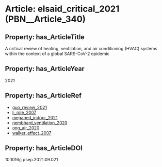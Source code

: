 # Article: __elsaid_critical_2021__ (PBN__Article_340)

## Property: has_ArticleTitle

A critical review of heating, ventilation, and air conditioning (HVAC) systems within the context of a global SARS-CoV-2 epidemic

## Property: has_ArticleYear

2021

## Property: has_ArticleRef

* [guo_review_2021](../Article/PBN__Article_45)
* [li_role_2007](../Article/PBN__Article_328)
* [megahed_indoor_2021](../Article/PBN__Article_206)
* [nembhard_ventilation_2020](../Article/PBN__Article_104)
* [ong_air_2020](../Article/PBN__Article_264)
* [walker_effect_2007](../Article/PBN__Article_88)

## Property: has_ArticleDOI

10.1016/j.psep.2021.09.021

